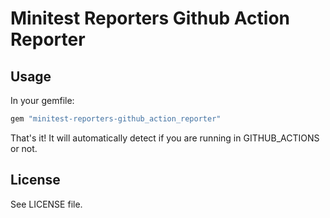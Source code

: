 # Minitest Reporters Github Action Reporter

## Usage

In your gemfile:

```ruby
gem "minitest-reporters-github_action_reporter"
```

That's it! It will automatically detect if you are running in GITHUB_ACTIONS or not.

## License

See LICENSE file.
